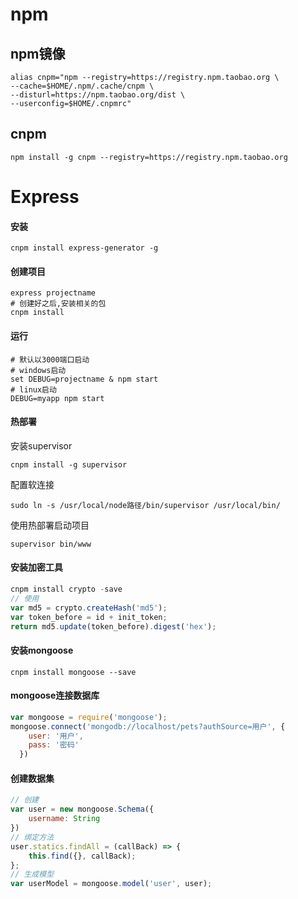 # npm

## npm镜像

```
alias cnpm="npm --registry=https://registry.npm.taobao.org \
--cache=$HOME/.npm/.cache/cnpm \
--disturl=https://npm.taobao.org/dist \
--userconfig=$HOME/.cnpmrc"
```

## cnpm

```
npm install -g cnpm --registry=https://registry.npm.taobao.org
```



# Express

#### 安装

```shell
cnpm install express-generator -g
```

#### 创建项目

```shell
express projectname
# 创建好之后,安装相关的包
cnpm install
```

#### 运行

```shell
# 默认以3000端口启动
# windows启动
set DEBUG=projectname & npm start
# linux启动 
DEBUG=myapp npm start
```

#### 热部署

安装supervisor

```shell
cnpm install -g supervisor
```

配置软连接

```shell
sudo ln -s /usr/local/node路径/bin/supervisor /usr/local/bin/
```

使用热部署启动项目

```
supervisor bin/www
```

#### 安装加密工具

```js
cnpm install crypto -save
// 使用
var md5 = crypto.createHash('md5');
var token_before = id + init_token;
return md5.update(token_before).digest('hex');
```



#### 安装mongoose

```shell
cnpm install mongoose --save
```

#### mongoose连接数据库

```js
var mongoose = require('mongoose');
mongoose.connect('mongodb://localhost/pets?authSource=用户', {
    user: '用户',
    pass: '密码'
  })
```

#### 创建数据集

```js
// 创建
var user = new mongoose.Schema({
    username: String
})
// 绑定方法
user.statics.findAll = (callBack) => {
    this.find({}, callBack);
};
// 生成模型
var userModel = mongoose.model('user', user);
```

